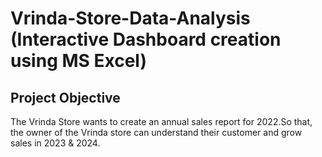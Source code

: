 # Vrinda-Store-Data-Analysis (Interactive Dashboard creation using MS Excel)
## Project Objective
The Vrinda Store wants to create an annual sales report for 2022.So that, the owner of the Vrinda store can understand their customer and grow sales in 2023 & 2024.
